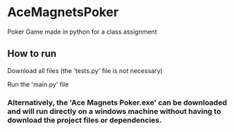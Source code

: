 # AceMagnetsPoker
Poker Game made in python for a class assignment

## How to run
Download all files (the 'tests.py' file is not necessary)

Run the 'main.py' file

###    Alternatively, the 'Ace Magnets Poker.exe' can be downloaded and will run directly on a windows machine without having to download the project files or dependencies.
